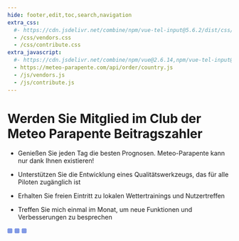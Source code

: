 ```yaml
---
hide: footer,edit,toc,search,navigation
extra_css:
  #- https://cdn.jsdelivr.net/combine/npm/vue-tel-input@5.6.2/dist/css/component.min.css,npm/vue-tel-input@5.6.2/dist/css/sprite.min.css
  - /css/vendors.css
  - /css/contribute.css
extra_javascript:
  #- https://cdn.jsdelivr.net/combine/npm/vue@2.6.14,npm/vue-tel-input@5.6.2/dist/vue-tel-input.umd.min.js,npm/vue-resource@1.5.3/dist/vue-resource.min.js
  - https://meteo-parapente.com/api/order/country.js
  - /js/vendors.js
  - /js/contribute.js
---
```


# Werden Sie Mitglied im Club der Meteo Parapente Beitragszahler
 
- Genießen Sie jeden Tag die besten Prognosen. Meteo-Parapente kann nur dank Ihnen existieren!
 
- Unterstützen Sie die Entwicklung eines Qualitätswerkzeugs, das für alle Piloten zugänglich ist
 
- Erhalten Sie freien Eintritt zu lokalen Wettertrainings und Nutzertreffen
 
- Treffen Sie mich einmal im Monat, um neue Funktionen und Verbesserungen zu besprechen

<script>
  const mp_form_locale = {
    locale: `de`,
    default_country: `DE`,
    product_contributor_title: `Beitragszahler`,
    product_contributor_description: `€3 pro Monat <small>(12 Monate)</small>`,
    product_supporter_title: `Unterstützer`,
    product_supporter_description: `€5 pro Monat <small>(12 Monate)</small>`,
    product_small_text: `Einmalige Zahlung von €### für 12 Monate. Keine Erneuerung`,
    header_coordinates: `Über Sie`,
    email: `Email`,
    mobile_phone: `Mobiltelefon`,
    mobile_phone_small_text: `Nur verwendet, um Ihren Zugangscode zu erhalten und um ihn zurückzusetzen, falls Sie ihn verlieren. Wenn Sie kein Mobiltelefon haben, wenden Sie sich an support@meteo-parapente.com`,
    payment_method: `Zahlungsmethode`,
    payment_card: `Kreditkarte / Debitkarte`,
    payment_proceed: `Zur Zahlung gehen ►`,
    terms_approval: `Mit dem Klick auf "Zur Zahlung gehen" erklären Sie sich mit den <a href="/de/legal/#allgemeine-nutzungsbedingungen-von-meteo-parapente" target="_blank">allgemeinen Nutzungsbedingungen von Meteo-Parapente</a> einverstanden, die <a href="/de/legal/#besondere-bedingungen-fur-die-mitgliedschaft-im-club-der-beitragenden" target="_blank">Besondere Bedingungen für die Mitgliedschaft im Club der Beitragenden</a> und die <a href="/de/privacy/" target="_blank">Datenschutzbestimmungen</a>. `,
    error_email: `Email address is not valid`,
    error_phone: `Telefonnummer ist nicht gültig`,
    error_request: `Fehler: Server nicht erreichbar. Überprüfen Sie Ihre Verbindung und versuchen Sie es erneut`,
    need_help: `Brauchen Sie Hilfe?`,
    email_us: `Schreiben Sie eine E-Mail an <strong>support@meteo-parapente.com</strong>`,
    payment_declined: `Die Zahlung war nicht erfolgreich. Bitte versuchen Sie es erneut.`,
    payment_sepa: `SEPA-Banküberweisung`
  };
</script>

<div id="app">
  <p v-if="!ready"><img src="/img/load.gif" class="loading" alt="⏳ loading, please wait..." /></p>
</div>